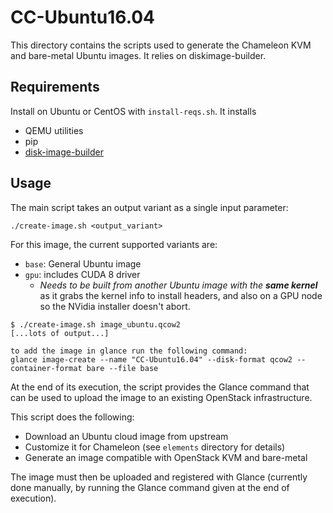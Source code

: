 # CC-Ubuntu16.04

This directory contains the scripts used to generate the Chameleon KVM and
bare-metal Ubuntu images. It relies on diskimage-builder.

## Requirements

Install on Ubuntu or CentOS with `install-reqs.sh`. It installs

* QEMU utilities
* pip
* [disk-image-builder](http://docs.openstack.org/developer/diskimage-builder)

## Usage

The main script takes an output variant as a single input parameter:
```
./create-image.sh <output_variant>
```

For this image, the current supported variants are:

* `base`: General Ubuntu image
* `gpu`: includes CUDA 8 driver
  * *Needs to be built from another Ubuntu image with the **same kernel*** as it grabs the kernel info to install headers, and also on a GPU node so the NVidia installer doesn't abort.

```
$ ./create-image.sh image_ubuntu.qcow2
[...lots of output...]

to add the image in glance run the following command:
glance image-create --name "CC-Ubuntu16.04" --disk-format qcow2 --container-format bare --file base
```

At the end of its execution, the script provides the Glance command that can be
used to upload the image to an existing OpenStack infrastructure.

This script does the following:

* Download an Ubuntu cloud image from upstream
* Customize it for Chameleon (see `elements` directory for details)
* Generate an image compatible with OpenStack KVM and bare-metal

The image must then be uploaded and registered with Glance (currently done
manually, by running the Glance command given at the end of execution).
